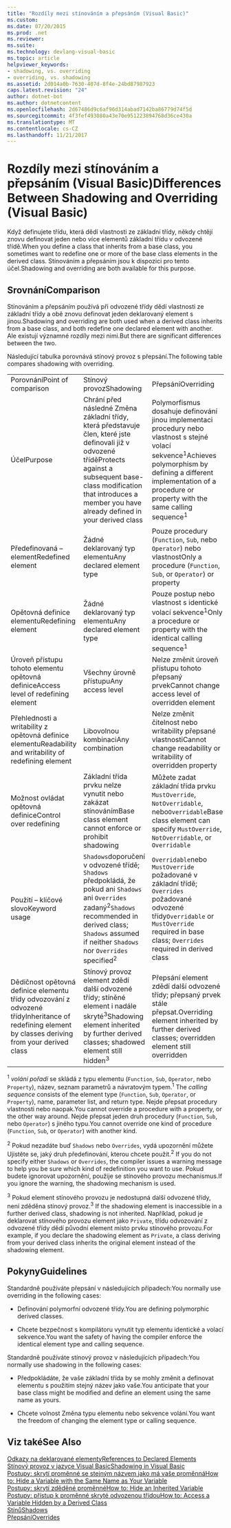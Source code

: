 ```yaml
---
title: "Rozdíly mezi stínováním a přepsáním (Visual Basic)"
ms.custom: 
ms.date: 07/20/2015
ms.prod: .net
ms.reviewer: 
ms.suite: 
ms.technology: devlang-visual-basic
ms.topic: article
helpviewer_keywords:
- shadowing, vs. overriding
- overriding, vs. shadowing
ms.assetid: 2d014a0b-7630-407d-8f4e-24bd87987923
caps.latest.revision: "24"
author: dotnet-bot
ms.author: dotnetcontent
ms.openlocfilehash: 2d67486d9c6af96d314abad7142ba86779d74f5d
ms.sourcegitcommit: 4f3fef493080a43e70e951223894768d36ce430a
ms.translationtype: MT
ms.contentlocale: cs-CZ
ms.lasthandoff: 11/21/2017
---
```

# <a name="differences-between-shadowing-and-overriding-visual-basic"></a><span data-ttu-id="aed89-102">Rozdíly mezi stínováním a přepsáním (Visual Basic)</span><span class="sxs-lookup"><span data-stu-id="aed89-102">Differences Between Shadowing and Overriding (Visual Basic)</span></span>
<span data-ttu-id="aed89-103">Když definujete třídu, která dědí vlastnosti ze základní třídy, někdy chtějí znovu definovat jeden nebo více elementů základní třídu v odvozené třídě.</span><span class="sxs-lookup"><span data-stu-id="aed89-103">When you define a class that inherits from a base class, you sometimes want to redefine one or more of the base class elements in the derived class.</span></span> <span data-ttu-id="aed89-104">Stínováním a přepsáním jsou k dispozici pro tento účel.</span><span class="sxs-lookup"><span data-stu-id="aed89-104">Shadowing and overriding are both available for this purpose.</span></span>  
  
## <a name="comparison"></a><span data-ttu-id="aed89-105">Srovnání</span><span class="sxs-lookup"><span data-stu-id="aed89-105">Comparison</span></span>  
 <span data-ttu-id="aed89-106">Stínováním a přepsáním používá při odvozené třídy dědí vlastnosti ze základní třídy a obě znovu definovat jeden deklarovaný element s jinou.</span><span class="sxs-lookup"><span data-stu-id="aed89-106">Shadowing and overriding are both used when a derived class inherits from a base class, and both redefine one declared element with another.</span></span> <span data-ttu-id="aed89-107">Ale existují významné rozdíly mezi nimi.</span><span class="sxs-lookup"><span data-stu-id="aed89-107">But there are significant differences between the two.</span></span>  
  
 <span data-ttu-id="aed89-108">Následující tabulka porovnává stínový provoz s přepsání.</span><span class="sxs-lookup"><span data-stu-id="aed89-108">The following table compares shadowing with overriding.</span></span>  
  
||||  
|---|---|---|  
|<span data-ttu-id="aed89-109">Porovnání</span><span class="sxs-lookup"><span data-stu-id="aed89-109">Point of comparison</span></span>|<span data-ttu-id="aed89-110">Stínový provoz</span><span class="sxs-lookup"><span data-stu-id="aed89-110">Shadowing</span></span>|<span data-ttu-id="aed89-111">Přepsání</span><span class="sxs-lookup"><span data-stu-id="aed89-111">Overriding</span></span>|  
|<span data-ttu-id="aed89-112">Účel</span><span class="sxs-lookup"><span data-stu-id="aed89-112">Purpose</span></span>|<span data-ttu-id="aed89-113">Chrání před následné Změna základní třídy, která představuje člen, které jste definovali již v odvozené třídě</span><span class="sxs-lookup"><span data-stu-id="aed89-113">Protects against a subsequent base-class modification that introduces a member you have already defined in your derived class</span></span>|<span data-ttu-id="aed89-114">Polymorfismus dosahuje definování jinou implementaci procedury nebo vlastnost s stejné volací sekvence<sup>1</sup></span><span class="sxs-lookup"><span data-stu-id="aed89-114">Achieves polymorphism by defining a different implementation of a procedure or property with the same calling sequence<sup>1</sup></span></span>|  
|<span data-ttu-id="aed89-115">Předefinovaná – element</span><span class="sxs-lookup"><span data-stu-id="aed89-115">Redefined element</span></span>|<span data-ttu-id="aed89-116">Žádné deklarovaný typ elementu</span><span class="sxs-lookup"><span data-stu-id="aed89-116">Any declared element type</span></span>|<span data-ttu-id="aed89-117">Pouze procedury (`Function`, `Sub`, nebo `Operator`) nebo vlastnost</span><span class="sxs-lookup"><span data-stu-id="aed89-117">Only a procedure (`Function`, `Sub`, or `Operator`) or property</span></span>|  
|<span data-ttu-id="aed89-118">Opětovná definice elementu</span><span class="sxs-lookup"><span data-stu-id="aed89-118">Redefining element</span></span>|<span data-ttu-id="aed89-119">Žádné deklarovaný typ elementu</span><span class="sxs-lookup"><span data-stu-id="aed89-119">Any declared element type</span></span>|<span data-ttu-id="aed89-120">Pouze postup nebo vlastnost s identické volací sekvence<sup>1</sup></span><span class="sxs-lookup"><span data-stu-id="aed89-120">Only a procedure or property with the identical calling sequence<sup>1</sup></span></span>|  
|<span data-ttu-id="aed89-121">Úroveň přístupu tohoto elementu opětovná definice</span><span class="sxs-lookup"><span data-stu-id="aed89-121">Access level of redefining element</span></span>|<span data-ttu-id="aed89-122">Všechny úrovně přístupu</span><span class="sxs-lookup"><span data-stu-id="aed89-122">Any access level</span></span>|<span data-ttu-id="aed89-123">Nelze změnit úroveň přístupu tohoto přepsaný prvek</span><span class="sxs-lookup"><span data-stu-id="aed89-123">Cannot change access level of overridden element</span></span>|  
|<span data-ttu-id="aed89-124">Přehlednosti a writability z opětovná definice elementu</span><span class="sxs-lookup"><span data-stu-id="aed89-124">Readability and writability of redefining element</span></span>|<span data-ttu-id="aed89-125">Libovolnou kombinaci</span><span class="sxs-lookup"><span data-stu-id="aed89-125">Any combination</span></span>|<span data-ttu-id="aed89-126">Nelze změnit čitelnost nebo writability přepsané vlastnosti</span><span class="sxs-lookup"><span data-stu-id="aed89-126">Cannot change readability or writability of overridden property</span></span>|  
|<span data-ttu-id="aed89-127">Možnost ovládat opětovná definice</span><span class="sxs-lookup"><span data-stu-id="aed89-127">Control over redefining</span></span>|<span data-ttu-id="aed89-128">Základní třída prvku nelze vynutit nebo zakázat stínováním</span><span class="sxs-lookup"><span data-stu-id="aed89-128">Base class element cannot enforce or prohibit shadowing</span></span>|<span data-ttu-id="aed89-129">Můžete zadat základní třída prvku `MustOverride`, `NotOverridable`, nebo`Overridable`</span><span class="sxs-lookup"><span data-stu-id="aed89-129">Base class element can specify `MustOverride`, `NotOverridable`, or `Overridable`</span></span>|  
|<span data-ttu-id="aed89-130">Použití – klíčové slovo</span><span class="sxs-lookup"><span data-stu-id="aed89-130">Keyword usage</span></span>|<span data-ttu-id="aed89-131">`Shadows`doporučení v odvozené třídě; `Shadows` předpokládá, že pokud ani `Shadows` ani `Overrides` zadaný<sup>2</sup></span><span class="sxs-lookup"><span data-stu-id="aed89-131">`Shadows` recommended in derived class; `Shadows` assumed if neither `Shadows` nor `Overrides` specified<sup>2</sup></span></span>|<span data-ttu-id="aed89-132">`Overridable`nebo `MustOverride` požadované v základní třídě; `Overrides` požadované odvozené třídy</span><span class="sxs-lookup"><span data-stu-id="aed89-132">`Overridable` or `MustOverride` required in base class; `Overrides` required in derived class</span></span>|  
|<span data-ttu-id="aed89-133">Dědičnost opětovná definice elementu třídy odvozování z odvozené třídy</span><span class="sxs-lookup"><span data-stu-id="aed89-133">Inheritance of redefining element by classes deriving from your derived class</span></span>|<span data-ttu-id="aed89-134">Stínový provoz element zdědí další odvozené třídy; stíněné element i nadále skryté<sup>3</sup></span><span class="sxs-lookup"><span data-stu-id="aed89-134">Shadowing element inherited by further derived classes; shadowed element still hidden<sup>3</sup></span></span>|<span data-ttu-id="aed89-135">Přepsání element zdědí další odvozené třídy; přepsaný prvek stále přepsat.</span><span class="sxs-lookup"><span data-stu-id="aed89-135">Overriding element inherited by further derived classes; overridden element still overridden</span></span>|  
  
 <span data-ttu-id="aed89-136"><sup>1</sup> *volání pořadí* se skládá z typu elementu (`Function`, `Sub`, `Operator`, nebo `Property`), název, seznam parametrů a návratovým typem.</span><span class="sxs-lookup"><span data-stu-id="aed89-136"><sup>1</sup> The *calling sequence* consists of the element type (`Function`, `Sub`, `Operator`, or `Property`), name, parameter list, and return type.</span></span> <span data-ttu-id="aed89-137">Nejde přepsat procedury vlastnosti nebo naopak.</span><span class="sxs-lookup"><span data-stu-id="aed89-137">You cannot override a procedure with a property, or the other way around.</span></span> <span data-ttu-id="aed89-138">Nejde přepsat jeden druh procedury (`Function`, `Sub`, nebo `Operator`) s jiného typu.</span><span class="sxs-lookup"><span data-stu-id="aed89-138">You cannot override one kind of procedure (`Function`, `Sub`, or `Operator`) with another kind.</span></span>  
  
 <span data-ttu-id="aed89-139"><sup>2</sup> Pokud nezadáte buď `Shadows` nebo `Overrides`, vydá upozornění můžete Ujistěte se, jaký druh předefinování, kterou chcete použít.</span><span class="sxs-lookup"><span data-stu-id="aed89-139"><sup>2</sup> If you do not specify either `Shadows` or `Overrides`, the compiler issues a warning message to help you be sure which kind of redefinition you want to use.</span></span> <span data-ttu-id="aed89-140">Pokud budete ignorovat upozornění, použije se stínového provozu mechanismus.</span><span class="sxs-lookup"><span data-stu-id="aed89-140">If you ignore the warning, the shadowing mechanism is used.</span></span>  
  
 <span data-ttu-id="aed89-141"><sup>3</sup> Pokud element stínového provozu je nedostupná další odvozené třídy, není zděděna stínový provoz.</span><span class="sxs-lookup"><span data-stu-id="aed89-141"><sup>3</sup> If the shadowing element is inaccessible in a further derived class, shadowing is not inherited.</span></span> <span data-ttu-id="aed89-142">Například, pokud je deklarovat stínového provozu element jako `Private`, třídu odvozování z odvozené třídy dědí původní element místo prvku stínového provozu.</span><span class="sxs-lookup"><span data-stu-id="aed89-142">For example, if you declare the shadowing element as `Private`, a class deriving from your derived class inherits the original element instead of the shadowing element.</span></span>  
  
## <a name="guidelines"></a><span data-ttu-id="aed89-143">Pokyny</span><span class="sxs-lookup"><span data-stu-id="aed89-143">Guidelines</span></span>  
 <span data-ttu-id="aed89-144">Standardně používáte přepsání v následujících případech:</span><span class="sxs-lookup"><span data-stu-id="aed89-144">You normally use overriding in the following cases:</span></span>  
  
-   <span data-ttu-id="aed89-145">Definování polymorfní odvozené třídy.</span><span class="sxs-lookup"><span data-stu-id="aed89-145">You are defining polymorphic derived classes.</span></span>  
  
-   <span data-ttu-id="aed89-146">Chcete bezpečnost s kompilátoru vynutit typ elementu identické a volací sekvence.</span><span class="sxs-lookup"><span data-stu-id="aed89-146">You want the safety of having the compiler enforce the identical element type and calling sequence.</span></span>  
  
 <span data-ttu-id="aed89-147">Standardně používáte stínový provoz v následujících případech:</span><span class="sxs-lookup"><span data-stu-id="aed89-147">You normally use shadowing in the following cases:</span></span>  
  
-   <span data-ttu-id="aed89-148">Předpokládáte, že vaše základní třída by se mohly změnit a definovat elementu s použitím stejný název jako vaše.</span><span class="sxs-lookup"><span data-stu-id="aed89-148">You anticipate that your base class might be modified and define an element using the same name as yours.</span></span>  
  
-   <span data-ttu-id="aed89-149">Chcete volnost Změna typu elementu nebo sekvence volání.</span><span class="sxs-lookup"><span data-stu-id="aed89-149">You want the freedom of changing the element type or calling sequence.</span></span>  
  
## <a name="see-also"></a><span data-ttu-id="aed89-150">Viz také</span><span class="sxs-lookup"><span data-stu-id="aed89-150">See Also</span></span>  
 [<span data-ttu-id="aed89-151">Odkazy na deklarované elementy</span><span class="sxs-lookup"><span data-stu-id="aed89-151">References to Declared Elements</span></span>](../../../../visual-basic/programming-guide/language-features/declared-elements/references-to-declared-elements.md)  
 [<span data-ttu-id="aed89-152">Stínový provoz v jazyce Visual Basic</span><span class="sxs-lookup"><span data-stu-id="aed89-152">Shadowing in Visual Basic</span></span>](../../../../visual-basic/programming-guide/language-features/declared-elements/shadowing.md)  
 [<span data-ttu-id="aed89-153">Postupy: skrytí proměnné se stejným názvem jako má vaše proměnná</span><span class="sxs-lookup"><span data-stu-id="aed89-153">How to: Hide a Variable with the Same Name as Your Variable</span></span>](../../../../visual-basic/programming-guide/language-features/declared-elements/how-to-hide-a-variable-with-the-same-name-as-your-variable.md)  
 [<span data-ttu-id="aed89-154">Postupy: skrytí zděděné proměnné</span><span class="sxs-lookup"><span data-stu-id="aed89-154">How to: Hide an Inherited Variable</span></span>](../../../../visual-basic/programming-guide/language-features/declared-elements/how-to-hide-an-inherited-variable.md)  
 [<span data-ttu-id="aed89-155">Postupy: přístup k proměnné skryté odvozenou třídou</span><span class="sxs-lookup"><span data-stu-id="aed89-155">How to: Access a Variable Hidden by a Derived Class</span></span>](../../../../visual-basic/programming-guide/language-features/declared-elements/how-to-access-a-variable-hidden-by-a-derived-class.md)  
 [<span data-ttu-id="aed89-156">Stínů</span><span class="sxs-lookup"><span data-stu-id="aed89-156">Shadows</span></span>](../../../../visual-basic/language-reference/modifiers/shadows.md)  
 [<span data-ttu-id="aed89-157">Přepsání</span><span class="sxs-lookup"><span data-stu-id="aed89-157">Overrides</span></span>](../../../../visual-basic/language-reference/modifiers/overrides.md)
